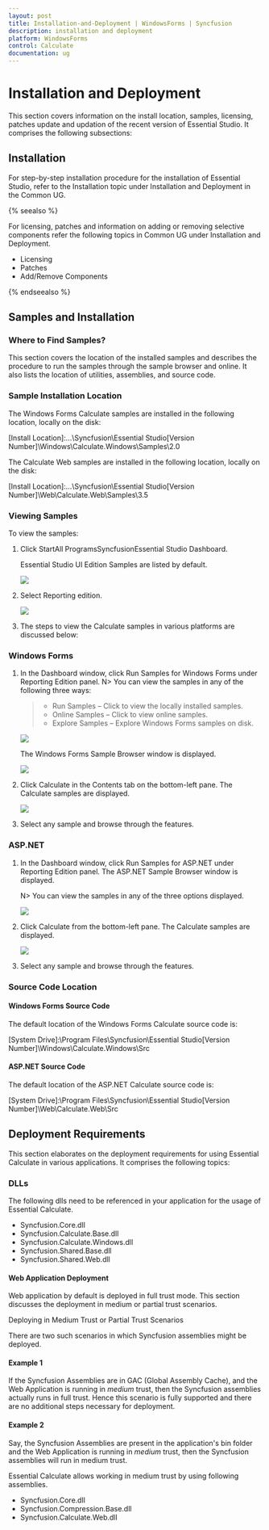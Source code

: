 ```yaml
---
layout: post
title: Installation-and-Deployment | WindowsForms | Syncfusion
description: installation and deployment
platform: WindowsForms
control: Calculate
documentation: ug
---
```


# Installation and Deployment

This section covers information on the install location, samples, licensing, patches update and updation of the recent version of Essential Studio. It comprises the following subsections:

## Installation

For step-by-step installation procedure for the installation of Essential Studio, refer to the Installation topic under Installation and Deployment in the Common UG.

{% seealso %}

For licensing, patches and information on adding or removing selective components refer the following topics in Common UG under Installation and Deployment.

* Licensing
* Patches
* Add/Remove Components

{% endseealso %}

## Samples and Installation


### Where to Find Samples?

This section covers the location of the installed samples and describes the procedure to run the samples through the sample browser and online. It also lists the location of utilities, assemblies, and source code.



### Sample Installation Location

The Windows Forms Calculate samples are installed in the following location, locally on the disk:

[Install Location]:\...\Syncfusion\Essential Studio\[Version Number]\Windows\Calculate.Windows\Samples\2.0



The Calculate Web samples are installed in the following location, locally on the disk:

[Install Location]:\...\Syncfusion\Essential Studio\[Version Number]\Web\Calculate.Web\Samples\3.5



### Viewing Samples

To view the samples: 

1. Click StartAll ProgramsSyncfusionEssential Studio <version number>Dashboard.
   
   Essential Studio UI Edition Samples are listed by default.
   
   ![](Installation-and-Deployment_images/Installation-and-Deployment_img1.png)

2. Select Reporting edition.

   ![](Installation-and-Deployment_images/Installation-and-Deployment_img2.png)

3. The steps to view the Calculate samples in various platforms are discussed below:



### Windows Forms

1. In the Dashboard window, click Run Samples for Windows Forms under Reporting Edition panel. 
   N> You can view the samples in any of the following three ways:
   >
   > * Run Samples – Click to view the locally installed samples.
   > * Online Samples – Click to view online samples.
   > * Explore Samples – Explore Windows Forms samples on disk.
   
   ![](Installation-and-Deployment_images/Installation-and-Deployment_img4.png)
   
   The Windows Forms Sample Browser window is displayed.
   
   ![](Installation-and-Deployment_images/Installation-and-Deployment_img5.png)

2. Click Calculate in the Contents tab on the bottom-left pane.  The Calculate samples are displayed.

   ![](Installation-and-Deployment_images/Installation-and-Deployment_img6.png)
   
3. Select any sample and browse through the features.





### ASP.NET

1. In the Dashboard window, click Run Samples for ASP.NET under Reporting Edition panel. The ASP.NET Sample Browser window is displayed.
   
   N> You can view the samples in any of the three options displayed.

   ![](Installation-and-Deployment_images/Installation-and-Deployment_img8.png)

2. Click Calculate from the bottom-left pane. The Calculate samples are displayed.

   ![](Installation-and-Deployment_images/Installation-and-Deployment_img9.png)

3. Select any sample and browse through the features.

### Source Code Location

#### Windows Forms Source Code

The default location of the Windows Forms Calculate source code is:

[System Drive]:\Program Files\Syncfusion\Essential Studio\[Version Number]\Windows\Calculate.Windows\Src



#### ASP.NET Source Code

The default location of the ASP.NET Calculate source code is:

[System Drive]:\Program Files\Syncfusion\Essential Studio\[Version Number]\Web\Calculate.Web\Src

## Deployment Requirements

This section elaborates on the deployment requirements for using Essential Calculate in various applications. It comprises the following topics:

### DLLs

The following dlls need to be referenced in your application for the usage of Essential Calculate.

* Syncfusion.Core.dll
* Syncfusion.Calculate.Base.dll
* Syncfusion.Calculate.Windows.dll
* Syncfusion.Shared.Base.dll
* Syncfusion.Shared.Web.dll

#### Web Application Deployment


Web application by default is deployed in full trust mode. This section discusses the deployment in medium or partial trust scenarios.

Deploying in Medium Trust or Partial Trust Scenarios

There are two such scenarios in which Syncfusion assemblies might be deployed.

#### Example 1

If the Syncfusion Assemblies are in GAC (Global Assembly Cache), and the Web Application is running in _medium_ trust, then the Syncfusion assemblies actually runs in full trust. Hence this scenario is fully supported and there are no additional steps necessary for deployment.

#### Example 2

Say, the Syncfusion Assemblies are present in the application's bin folder and the Web Application is running in _medium_ trust, then the Syncfusion assemblies will run in medium trust. 

Essential Calculate allows working in medium trust by using following assemblies. 

* Syncfusion.Core.dll
* Syncfusion.Compression.Base.dll
* Syncfusion.Calculate.Web.dll